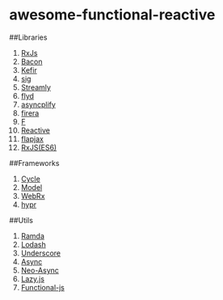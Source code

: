# awesome-functional-reactive

##Libraries
1. [RxJs](https://github.com/Reactive-Extensions/RxJS)
2. [Bacon](https://github.com/baconjs/bacon.js)
3. [Kefir](https://github.com/pozadi/kefir)
4. [sig](https://github.com/justinvdm/sig)
5. [Streamly](https://github.com/webmatze/Streamly.js)
6. [flyd](https://github.com/paldepind/flyd)
7. [asyncplify](https://github.com/danylaporte/asyncplify)
8. [firera](https://github.com/mikolalex/firera)
9. [F](https://github.com/colin-dumitru/F.js.git)
10. [Reactive](https://github.com/mattbaker/Reactive.js)
11. [flapjax](https://github.com/brownplt/flapjax)
12. [RxJS(ES6)](https://github.com/ReactiveX/RxJS)

##Frameworks
1. [Cycle](https://github.com/staltz/cycle)
2. [Model](https://github.com/curran/model)
3. [WebRx](https://github.com/WebRxJS/WebRx)
4. [hypr](https://github.com/idmitriev/hypr)

##Utils
1. [Ramda](https://github.com/ramda/ramda)
2. [Lodash](https://github.com/lodash/lodash)
3. [Underscore](https://github.com/jashkenas/underscore)
4. [Async](https://github.com/caolan/async)
5. [Neo-Async](https://github.com/suguru03/neo-async)
6. [Lazy.js](https://github.com/dtao/lazy.js)
7. [Functional-js](https://github.com/leecrossley/functional-js/)
